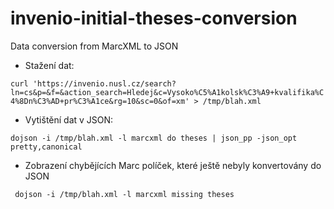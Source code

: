 # invenio-initial-theses-conversion

Data conversion from MarcXML to JSON


* Stažení dat:

```curl 'https://invenio.nusl.cz/search?ln=cs&p=&f=&action_search=Hledej&c=Vysoko%C5%A1kolsk%C3%A9+kvalifika%C4%8Dn%C3%AD+pr%C3%A1ce&rg=10&sc=0&of=xm' > /tmp/blah.xml```

* Vytištění dat v JSON:

```dojson -i /tmp/blah.xml -l marcxml do theses | json_pp -json_opt pretty,canonical```

* Zobrazení chybějících Marc políček, které ještě nebyly konvertovány do JSON

``` dojson -i /tmp/blah.xml -l marcxml missing theses```